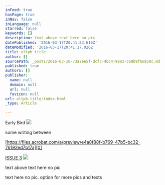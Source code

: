 ```yaml
---
inFeed: true
hasPage: true
inNav: false
inLanguage: null
starred: false
keywords: []
description: text above text here no pic
datePublished: '2016-03-17T20:41:23.616Z'
dateModified: '2016-03-17T20:41:17.026Z'
title: oltpb title
author: []
sourcePath: _posts/2016-03-10-73a2ee5f-dcfc-4bc4-9883-c69b9f66850c.md
published: true
authors: []
publisher:
  name: null
  domain: null
  url: null
  favicon: null
url: oltpb-title/index.html
_type: Article

---
```

Early Bird ![](https://s3-us-west-2.amazonaws.com/the-grid-img/p/0d34d809e37f4c245cc0b69f8fa23d6cde2c8885.jpg)

some writing between

[https://files.acrobat.com/a/preview/e4a8f88f-b769-47b5-bc32-76192ed7b17a][0]

[ISSUE 3][1]
![](https://s3-us-west-2.amazonaws.com/the-grid-img/p/a12a31635cdbf6df2fcd3add277b27f37a18223f.jpg)

text above text here no pic

text here no pic. option for more pics and texts

[0]: https://files.acrobat.com/a/preview/e4a8f88f-b769-47b5-bc32-76192ed7b17a
[1]: https://thegrid.ai/oltpb/